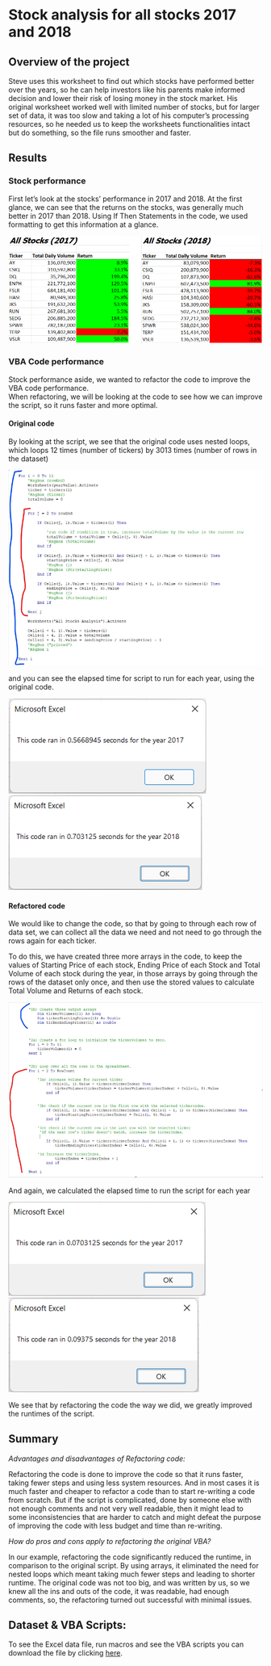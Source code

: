 # Stock analysis for all stocks 2017 and 2018

## Overview of the project
Steve uses this worksheet to find out which stocks have performed better over the years, so he can help investors like his parents make informed decision and lower their risk of losing money in the stock market.
His original worksheet worked well with limited number of stocks, but for larger set of data, it was too slow and taking a lot of his computer’s processing resources, so he needed us to keep the worksheets functionalities intact but do something, so the file runs smoother and faster.

## Results

### Stock performance
First let’s look at the stocks’ performance in 2017 and 2018.
At the first glance, we can see that the returns on the stocks, was generally much better in 2017 than 2018. Using If Then Statements in the code, we used formatting to get this information at a glance.

![2017-2018_comparison](/resources/2017-2018_comparison.png "Comparison of 2017 and 2018 stock performance")

### VBA Code performance
Stock performance aside, we wanted to refactor the code to improve the VBA code performance.	
When refactoring, we will be looking at the code to see how we can improve the script, so it runs faster and more optimal.

#### Original code
By looking at the script, we see that the original code uses nested loops, which loops 12 times (number of tickers) by 3013 times (number of rows in the dataset)

![Original-VBA-NestedLoop](/resources/Original-VBA-NestedLoop.png "Original VBA Code with Nested Loop")

 and you can see the elapsed time for script to run for each year, using the original code.

![2017_Runtime-Original_Code](/resources/2017_Runtime-Original_Code.png "2017 Runtime - Original Code") ![2018_Runtime-Original_Code](/resources/2018_Runtime-Original_Code.png "2018 Runtime - Original Code")

#### Refactored code

We would like to change the code, so that by going to through each row of data set, we can collect all the data we need and not need to go through the rows again for each ticker. 

To do this, we have created three more arrays in the code, to keep the values of Starting Price of each stock, Ending Price of each Stock and Total Volume of each stock during the year, in those arrays by going through the rows of the dataset only once, and then use the stored values to calculate Total Volume and Returns of each stock.

![Refactored-VBA-Array & Loop](/resources/Refactored-VBA-Array&Loop.png "Refactored VBA -Array & Loop")

And again, we calculated the elapsed time to run the script for each year

![2017_Runtime-Refactored_Code](/resources/2017_Runtime-Refactored_Code.png "2017 Runtime - Refactored Code") ![2018_Runtime-Refactored_Code](/resources/2018_Runtime-Refactored_Code.png "2018 Runtime - Refactored Code")

We see that by refactoring the code the way we did, we greatly improved the runtimes of the script.


## Summary
*Advantages and disadvantages of Refactoring code:*

Refactoring the code is done to improve the code so that it runs faster, taking fewer steps and using less system resources.
And in most cases it is much faster and cheaper to refactor a code than to start re-writing a code from scratch.
But if the script is complicated, done by someone else with not enough comments and not very well readable, then it might lead to some inconsistencies that are harder to catch and might defeat the purpose of improving the code with less budget and time than re-writing.

*How do pros and cons apply to refactoring the original VBA?*

In our example, refactoring the code significantly reduced the runtime, in comparison to the original script. By using arrays, it eliminated the need for nested loops which meant taking much fewer steps and leading to shorter runtime. The original code was not too big, and was written by us, so we knew all the ins and outs of the code, it was readable, had enough comments, so, the refactoring turned out successful with minimal issues.


## Dataset & VBA Scripts:
To see the Excel data file, run macros and see the VBA scripts you can download the file by clicking [here](/VBA_Challenge.xlsm "download the XLSM file").
